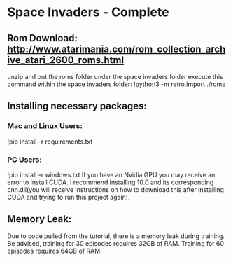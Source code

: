 # Space Invaders - Complete
## Rom Download: http://www.atarimania.com/rom_collection_archive_atari_2600_roms.html
unzip and put the roms folder under the space invaders folder
execute this command within the space invaders folder:
!python3 -m retro.import ./roms

## Installing necessary packages:
### Mac and Linux Users:
!pip install -r requirements.txt

### PC Users:
!pip install -r windows.txt
If you have an Nvidia GPU you may receive an error to install CUDA.
I recommend installing 10.0 and its corresponding cnn.dll(you will receive instructions on how to download this after installing CUDA and trying to run this project again).

## Memory Leak:
Due to code pulled from the tutorial, there is a memory leak during training. Be advised, training for 30 episodes requires 32GB of RAM. Training for 60 episodes requires 64GB of RAM.